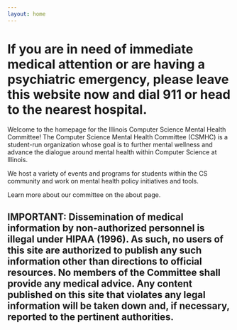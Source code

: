 ```yaml
---
layout: home
---
```


# If you are in need of immediate medical attention or are having a psychiatric emergency, please leave this website now and dial 911 or head to the nearest hospital.

Welcome to the homepage for the Illinois Computer Science Mental Health Committee! The Computer Science Mental Health Committee (CSMHC) is a student-run organization whose goal is to further mental wellness and advance the dialogue around mental health within Computer Science at Illinois.

We host a variety of events and programs for students within the CS community and work on mental health policy initiatives and tools. 

Learn more about our committee on the about page. 

## IMPORTANT: Dissemination of medical information by non-authorized personnel is illegal under HIPAA (1996). As such, no users of this site are authorized to publish any such information other than directions to official resources. No members of the Committee shall provide any medical advice. Any content published on this site that violates any legal information will be taken down and, if necessary, reported to the pertinent authorities.
